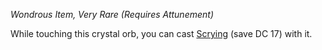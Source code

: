 _Wondrous Item, Very Rare (Requires Attunement)_

While touching this crystal orb, you can cast [Scrying](https://www.dndbeyond.com/spells/2619007-scrying) (save DC 17) with it.